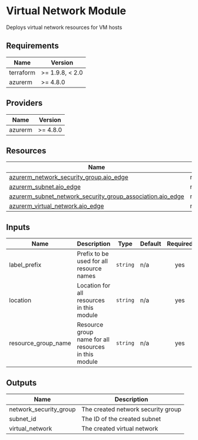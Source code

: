 <!-- BEGIN_TF_DOCS -->
<!-- markdown-table-prettify-ignore-start -->
# Virtual Network Module

Deploys virtual network resources for VM hosts

## Requirements

| Name | Version |
|------|---------|
| terraform | >= 1.9.8, < 2.0 |
| azurerm | >= 4.8.0 |

## Providers

| Name | Version |
|------|---------|
| azurerm | >= 4.8.0 |

## Resources

| Name | Type |
|------|------|
| [azurerm_network_security_group.aio_edge](https://registry.terraform.io/providers/hashicorp/azurerm/latest/docs/resources/network_security_group) | resource |
| [azurerm_subnet.aio_edge](https://registry.terraform.io/providers/hashicorp/azurerm/latest/docs/resources/subnet) | resource |
| [azurerm_subnet_network_security_group_association.aio_edge](https://registry.terraform.io/providers/hashicorp/azurerm/latest/docs/resources/subnet_network_security_group_association) | resource |
| [azurerm_virtual_network.aio_edge](https://registry.terraform.io/providers/hashicorp/azurerm/latest/docs/resources/virtual_network) | resource |

## Inputs

| Name | Description | Type | Default | Required |
|------|-------------|------|---------|:--------:|
| label\_prefix | Prefix to be used for all resource names | `string` | n/a | yes |
| location | Location for all resources in this module | `string` | n/a | yes |
| resource\_group\_name | Resource group name for all resources in this module | `string` | n/a | yes |

## Outputs

| Name | Description |
|------|-------------|
| network\_security\_group | The created network security group |
| subnet\_id | The ID of the created subnet |
| virtual\_network | The created virtual network |
<!-- markdown-table-prettify-ignore-end -->
<!-- END_TF_DOCS -->
